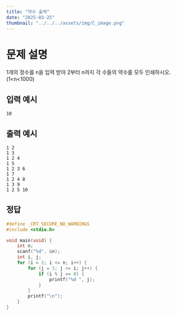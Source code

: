 ```yaml
---
title: "약수 출력" 
date: "2025-03-25"
thumbnail: "../../../assets/img/C_image.png"
---
```


# 문제 설명
1개의 정수를 n을 입력 받아 2부터 n까지 각 수들의 약수를 모두 인쇄하시오. (1<n<1000)

## 입력 예시
```
10
```

## 출력 예시
```
1 2 
1 3 
1 2 4 
1 5 
1 2 3 6 
1 7 
1 2 4 8 
1 3 9 
1 2 5 10 
```

## 정답
```c
#define _CRT_SECURE_NO_WARNINGS
#include <stdio.h>

void main(void) {
	int n;
	scanf("%d", &n);
	int i, j;
	for (i = 2; i <= n; i++) {
		for (j = 1; j <= i; j++) {
			if (i % j == 0) {
				printf("%d ", j);
			}
		}
		printf("\n");
	}
}
```

